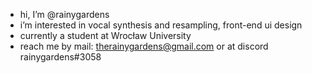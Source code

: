 - hi, I’m @rainygardens
- i’m interested in vocal synthesis and resampling, front-end ui design
- currently a student at Wrocław University
- reach me by mail: therainygardens@gmail.com or at discord rainygardens#3058
